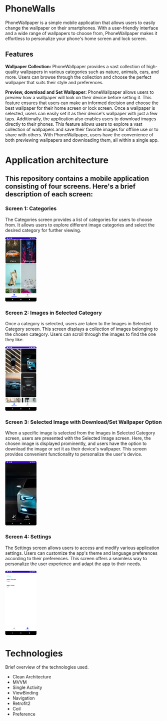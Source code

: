 # PhoneWalls
PhoneWallpaper is a simple mobile application that allows users to easily change the wallpaper on their smartphones. With a user-friendly interface and a wide range of wallpapers to choose from, PhoneWallpaper makes it effortless to personalize your phone's home screen and lock screen.
## Features
**Wallpaper Collection:** PhoneWallpaper provides a vast collection of high-quality wallpapers in various categories such as nature, animals, cars, and more. Users can browse through the collection and choose the perfect wallpaper that suits their style and preferences.

**Preview, download and Set Wallpaper:** PhoneWallpaper allows users to preview how a wallpaper will look on their device before setting it. This feature ensures that users can make an informed decision and choose the best wallpaper for their home screen or lock screen. Once a wallpaper is selected, users can easily set it as their device's wallpaper with just a few taps. Additionally, the application also enables users to download images directly to their phones. This feature allows users to explore a vast collection of wallpapers and save their favorite images for offline use or to share with others. With PhoneWallpaper, users have the convenience of both previewing wallpapers and downloading them, all within a single app.

# Application architecture
## This repository contains a mobile application consisting of four screens. Here's a brief description of each screen:
### Screen 1: Categories
The Categories screen provides a list of categories for users to choose from. It allows users to explore different image categories and select the desired category for further viewing.

![Light theme](https://github.com/dchugunoff/PhoneWalls/blob/master/images/first_light.png)

### Screen 2: Images in Selected Category
Once a category is selected, users are taken to the Images in Selected Category screen. This screen displays a collection of images belonging to the chosen category. Users can scroll through the images to find the one they like.

![Light theme](https://github.com/dchugunoff/PhoneWalls/blob/master/images/s_light.png)

### Screen 3: Selected Image with Download/Set Wallpaper Option
When a specific image is selected from the Images in Selected Category screen, users are presented with the Selected Image screen. Here, the chosen image is displayed prominently, and users have the option to download the image or set it as their device's wallpaper. This screen provides convenient functionality to personalize the user's device.

![Third screen](https://github.com/dchugunoff/PhoneWalls/blob/master/images/thrid_dark.png)

### Screen 4: Settings
The Settings screen allows users to access and modify various application settings. Users can customize the app's theme and language preferences according to their preferences. This screen offers a seamless way to personalize the user experience and adapt the app to their needs.

![Light theme](https://github.com/dchugunoff/PhoneWalls/blob/master/images/fourth_light.png)

# Technologies
Brief overview of the technologies used.
- Clean Architecture
- MVVM
- Single Activity
- ViewBinding
- Navigation
- Retrofit2
- Coil
- Preference
